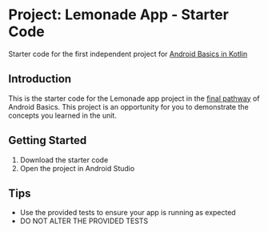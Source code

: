Project: Lemonade App - Starter Code
==================================

Starter code for the first independent project for [Android Basics in Kotlin](https://developer.android.com/courses/android-basics-kotlin/course)

Introduction
------------

This is the starter code for the Lemonade app project in the [final pathway](https://developer.android.com/courses/pathways/android-basics-kotlin-four) of Android Basics. This project is an opportunity for you to demonstrate the concepts you learned in the unit.

Getting Started
---------------

1. Download the starter code
2. Open the project in Android Studio

Tips
----

- Use the provided tests to ensure your app is running as expected
- DO NOT ALTER THE PROVIDED TESTS
